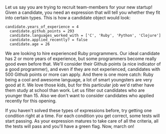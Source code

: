 Let us say you are trying to recruit team-members for your new startup! Given a candidate, you need an expression that will tell you whether they fit into certain types. This is how a candidate object would look:

```
candidate.years_of_experience = 4
  candidate.github_points = 293
  candidate.languages_worked_with = ['C', 'Ruby', 'Python', 'Clojure']
  candidate.applied_recently? = false
  candidate.age = 26
```
  
We are looking to hire experienced Ruby programmers. Our ideal candidate has 2 or more years of experience, but some programmers become really good even before that. We'll consider their Github points (a nice indicator of a good programmer), and even if they are not experienced, candidates with 500 Github points or more can apply. And there is one more catch: Ruby being a cool and awesome language, a lot of smart youngsters are very good at it. We love those kids, but for this particular job we'd rather have them study at school than work. Let us filter out candidates who are younger than 15. Also we don't want to consider candidates who applied recently for this opening.

If you haven't solved these types of expressions before, try getting one condition right at a time. For each condition you get correct, some tests will start passing. As your expression matures to take care of all the criteria, all the tests will pass and you'll have a green flag. Now, march on!